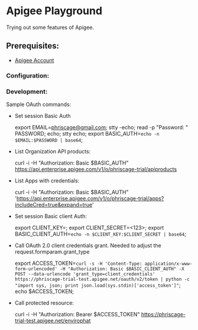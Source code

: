 # Apigee Playground

Trying out some features of Apigee. 

## <a name="prerequisites"></a>Prerequisites:

*	[Apigee Account](https://apigee.com)


### <a name="configuration"></a>Configuration:

### <a name="development"></a>Development:

Sample OAuth commands:

* Set session Basic Auth

	export EMAIL=phriscage@gmail.com; 
	stty -echo; read -p "Password: " PASSWORD; echo; stty echo; export BASIC_AUTH=`echo -n $EMAIL:$PASSWORD | base64`; 

* List Organization API products: 

	curl -i -H "Authorization: Basic $BASIC_AUTH" https://api.enterprise.apigee.com/v1/o/phriscage-trial/apiproducts

* List Apps with credentials:

	curl -i -H "Authorization: Basic $BASIC_AUTH" 'https://api.enterprise.apigee.com/v1/o/phriscage-trial/apps?includeCred=true&expand=true'


* Set session Basic client Auth:

	export CLIENT_KEY=<abc>;
	export CLIENT_SECRET=<123>;
	export BASIC_CLIENT_AUTH=`echo -n $CLIENT_KEY:$CLIENT_SECRET | base64`;

* Call OAuth 2.0 client credentials grant.
Needed to adjust the <GrantType>request.formparam.grant_type</GrantType>

	export ACCESS_TOKEN=`curl -s -H 'Content-Type: application/x-www-form-urlencoded' -H "Authorization: Basic $BASIC_CLIENT_AUTH" -X POST --data-urlencode 'grant_type=client_credentials' https://phriscage-trial-test.apigee.net/oauth/v2/token | python -c "import sys, json; print json.load(sys.stdin)['access_token']"`; echo $ACCESS_TOKEN;

* Call protected resource:

	curl -i -H "Authorization: Bearer $ACCESS_TOKEN" https://phriscage-trial-test.apigee.net/envirophat
